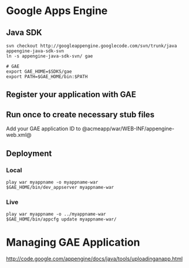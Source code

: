 # Google Apps Engine #

## Java SDK ##

	svn checkout http://googleappengine.googlecode.com/svn/trunk/java appengine-java-sdk-svn
	ln -s appengine-java-sdk-svn/ gae

	# GAE
	export GAE_HOME=$SDKS/gae
	export PATH=$GAE_HOME/bin:$PATH
	
## Register your application with GAE

## Run once to create necessary stub files ##

Add your GAE application ID to @acmeapp/war/WEB-INF/appengine-web.xml@

## Deployment ##

### Local ###

	play war myappname -o myappname-war
	$GAE_HOME/bin/dev_appserver myappname-war

### Live ###

	play war myappname -o ../myappname-war
	$GAE_HOME/bin/appcfg update myappname-war/

# Managing GAE Application #

http://code.google.com/appengine/docs/java/tools/uploadinganapp.html